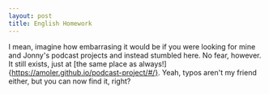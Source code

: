 ```yaml
---
layout: post
title: English Homework
---
```


I mean, imagine how embarrasing it would be if you were looking for mine and Jonny's podcast projects and instead stumbled here. No fear, however. It still exists, just at [the same place as always!]{https://amoler.github.io/podcast-project/#/}. Yeah, typos aren't my friend either, but you can now find it, right?
